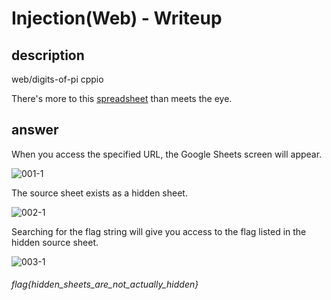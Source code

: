 # Injection(Web) - Writeup

## description

web/digits-of-pi
cppio

There's more to this [spreadsheet](https://docs.google.com/spreadsheets/d/1y7AxYvBwJ1DeapnhV401w0T5HzQNIfrN1WeQFbnwbIE/edit) than meets the eye.


## answer

When you access the specified URL, the Google Sheets screen will appear.

![001-1](https://user-images.githubusercontent.com/45488828/122660709-4239ae80-d1be-11eb-9660-f120c7156a4d.jpg)

The source sheet exists as a hidden sheet.

![002-1](https://user-images.githubusercontent.com/45488828/122660714-4960bc80-d1be-11eb-855e-569ac47e81d1.jpg)

Searching for the flag string will give you access to the flag listed in the hidden source sheet.

![003-1](https://user-images.githubusercontent.com/45488828/122660716-4f569d80-d1be-11eb-8dfc-2c0d77ae65d9.jpg)

###### flag{hidden_sheets_are_not_actually_hidden}
